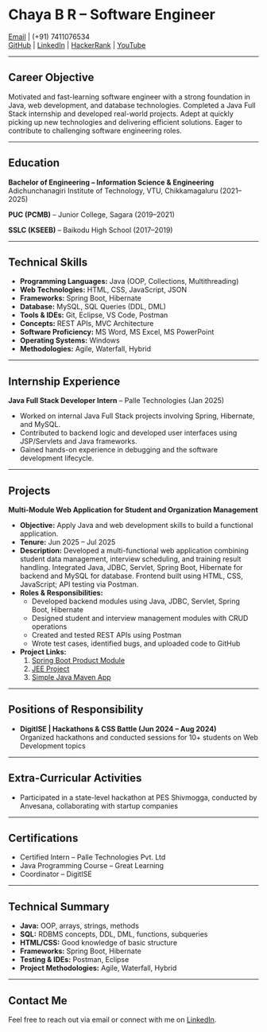 # Chaya B R – Software Engineer

[Email](mailto:chayabr62@gmail.com) | (+91) 7411076534  
[GitHub](https://github.com/chayabr) | [LinkedIn](https://www.linkedin.com/in/chaya-b-r-578877353/) | [HackerRank](https://www.hackerrank.com/profile/chayabr62) | [YouTube](https://www.youtube.com/@chayabr5926)

---

## Career Objective
Motivated and fast-learning software engineer with a strong foundation in Java, web development, and database technologies. Completed a Java Full Stack internship and developed real-world projects. Adept at quickly picking up new technologies and delivering efficient solutions. Eager to contribute to challenging software engineering roles.

---

## Education

**Bachelor of Engineering – Information Science & Engineering**  
Adichunchanagiri Institute of Technology, VTU, Chikkamagaluru (2021–2025)  

**PUC (PCMB)** – Junior College, Sagara (2019–2021)  

**SSLC (KSEEB)** – Baikodu High School (2017–2019)  

---

## Technical Skills

- **Programming Languages:** Java (OOP, Collections, Multithreading)  
- **Web Technologies:** HTML, CSS, JavaScript, JSON  
- **Frameworks:** Spring Boot, Hibernate  
- **Database:** MySQL, SQL Queries (DDL, DML)  
- **Tools & IDEs:** Git, Eclipse, VS Code, Postman  
- **Concepts:** REST APIs, MVC Architecture  
- **Software Proficiency:** MS Word, MS Excel, MS PowerPoint  
- **Operating Systems:** Windows  
- **Methodologies:** Agile, Waterfall, Hybrid  

---

## Internship Experience

**Java Full Stack Developer Intern** – Palle Technologies (Jan 2025)  
- Worked on internal Java Full Stack projects involving Spring, Hibernate, and MySQL.  
- Contributed to backend logic and developed user interfaces using JSP/Servlets and Java frameworks.  
- Gained hands-on experience in debugging and the software development lifecycle.  

---

## Projects

**Multi-Module Web Application for Student and Organization Management**  
- **Objective:** Apply Java and web development skills to build a functional application.  
- **Tenure:** Jun 2025 – Jul 2025  
- **Description:** Developed a multi-functional web application combining student data management, interview scheduling, and training result handling. Integrated Java, JDBC, Servlet, Spring Boot, Hibernate for backend and MySQL for database. Frontend built using HTML, CSS, JavaScript; API testing via Postman.  
- **Roles & Responsibilities:**  
  - Developed backend modules using Java, JDBC, Servlet, Spring Boot, Hibernate  
  - Designed student and interview management modules with CRUD operations  
  - Created and tested REST APIs using Postman  
  - Wrote test cases, identified bugs, and uploaded code to GitHub  
- **Project Links:**  
  1. [Spring Boot Product Module](https://github.com/chayabr/Spring-Boot-project-on-product-module)  
  2. [JEE Project](https://github.com/chayabr/JEE-project)  
  3. [Simple Java Maven App](https://github.com/chayabr/simple-java-maven-app)  

---

## Positions of Responsibility

- **DigitISE | Hackathons & CSS Battle (Jun 2024 – Aug 2024)**  
  Organized hackathons and conducted sessions for 10+ students on Web Development topics  

---

## Extra-Curricular Activities

- Participated in a state-level hackathon at PES Shivmogga, conducted by Anvesana, collaborating with startup companies  

---

## Certifications

- Certified Intern – Palle Technologies Pvt. Ltd  
- Java Programming Course – Great Learning  
- Coordinator – DigitISE  

---

## Technical Summary

- **Java:** OOP, arrays, strings, methods  
- **SQL:** RDBMS concepts, DDL, DML, functions, subqueries  
- **HTML/CSS:** Good knowledge of basic structure  
- **Frameworks:** Spring Boot, Hibernate  
- **Testing & IDEs:** Postman, Eclipse  
- **Project Methodologies:** Agile, Waterfall, Hybrid  

---

## Contact Me

Feel free to reach out via email or connect with me on [LinkedIn](https://www.linkedin.com/in/chaya-b-r-578877353/).  
